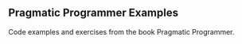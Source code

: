 Pragmatic Programmer Examples
----

Code examples and exercises from the book Pragmatic Programmer.

